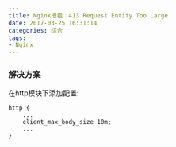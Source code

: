 ```yaml
---
title: Nginx报错：413 Request Entity Too Large
date: 2017-03-25 16:31:14
categories: 综合
tags:
- Nginx
---
```


### 解决方案
在http模块下添加配置:

```
http {
    ...
    client_max_body_size 10m;
    ...
}

```

